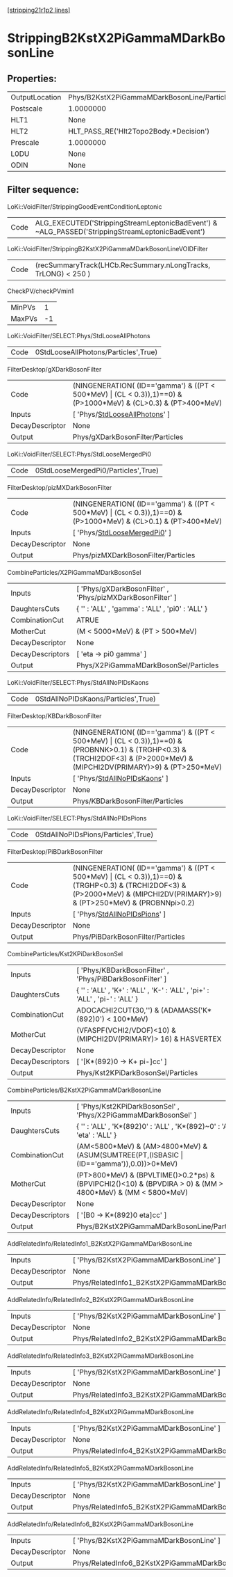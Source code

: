[[stripping21r1p2 lines]](./stripping21r1p2-index)

# StrippingB2KstX2PiGammaMDarkBosonLine

## Properties:

|                |                                             |
|----------------|---------------------------------------------|
| OutputLocation | Phys/B2KstX2PiGammaMDarkBosonLine/Particles |
| Postscale      | 1.0000000                                   |
| HLT1           | None                                        |
| HLT2           | HLT_PASS_RE('Hlt2Topo2Body.\*Decision')     |
| Prescale       | 1.0000000                                   |
| L0DU           | None                                        |
| ODIN           | None                                        |

## Filter sequence:

LoKi::VoidFilter/StrippingGoodEventConditionLeptonic

|      |                                                                                                  |
|------|--------------------------------------------------------------------------------------------------|
| Code | ALG_EXECUTED('StrippingStreamLeptonicBadEvent') & ~ALG_PASSED('StrippingStreamLeptonicBadEvent') |

LoKi::VoidFilter/StrippingB2KstX2PiGammaMDarkBosonLineVOIDFilter

|      |                                                                |
|------|----------------------------------------------------------------|
| Code | (recSummaryTrack(LHCb.RecSummary.nLongTracks, TrLONG) \< 250 ) |

CheckPV/checkPVmin1

|        |     |
|--------|-----|
| MinPVs | 1   |
| MaxPVs | -1  |

LoKi::VoidFilter/SELECT:Phys/StdLooseAllPhotons

|      |                                      |
|------|--------------------------------------|
| Code | 0StdLooseAllPhotons/Particles',True) |

FilterDesktop/gXDarkBosonFilter

|                 |                                                                                                                        |
|-----------------|------------------------------------------------------------------------------------------------------------------------|
| Code            | (NINGENERATION( (ID=='gamma') & ((PT \< 500\*MeV) \| (CL \< 0.3)),1)==0) & (P\>1000\*MeV) & (CL\>0.3) & (PT\>400\*MeV) |
| Inputs          | [ 'Phys/[StdLooseAllPhotons](./stripping21r1p2-commonparticles-stdlooseallphotons)' ]                                |
| DecayDescriptor | None                                                                                                                   |
| Output          | Phys/gXDarkBosonFilter/Particles                                                                                       |

LoKi::VoidFilter/SELECT:Phys/StdLooseMergedPi0

|      |                                     |
|------|-------------------------------------|
| Code | 0StdLooseMergedPi0/Particles',True) |

FilterDesktop/pizMXDarkBosonFilter

|                 |                                                                                                                        |
|-----------------|------------------------------------------------------------------------------------------------------------------------|
| Code            | (NINGENERATION( (ID=='gamma') & ((PT \< 500\*MeV) \| (CL \< 0.3)),1)==0) & (P\>1000\*MeV) & (CL\>0.1) & (PT\>400\*MeV) |
| Inputs          | [ 'Phys/[StdLooseMergedPi0](./stripping21r1p2-commonparticles-stdloosemergedpi0)' ]                                  |
| DecayDescriptor | None                                                                                                                   |
| Output          | Phys/pizMXDarkBosonFilter/Particles                                                                                    |

CombineParticles/X2PiGammaMDarkBosonSel

|                  |                                                              |
|------------------|--------------------------------------------------------------|
| Inputs           | [ 'Phys/gXDarkBosonFilter' , 'Phys/pizMXDarkBosonFilter' ] |
| DaughtersCuts    | { '' : 'ALL' , 'gamma' : 'ALL' , 'pi0' : 'ALL' }             |
| CombinationCut   | ATRUE                                                        |
| MotherCut        | (M \< 5000\*MeV) & (PT \> 500\*MeV)                          |
| DecayDescriptor  | None                                                         |
| DecayDescriptors | [ 'eta -\> pi0 gamma' ]                                    |
| Output           | Phys/X2PiGammaMDarkBosonSel/Particles                        |

LoKi::VoidFilter/SELECT:Phys/StdAllNoPIDsKaons

|      |                                     |
|------|-------------------------------------|
| Code | 0StdAllNoPIDsKaons/Particles',True) |

FilterDesktop/KBDarkBosonFilter

|                 |                                                                                                                                                                                       |
|-----------------|---------------------------------------------------------------------------------------------------------------------------------------------------------------------------------------|
| Code            | (NINGENERATION( (ID=='gamma') & ((PT \< 500\*MeV) \| (CL \< 0.3)),1)==0) & (PROBNNK\>0.1) & (TRGHP\<0.3) & (TRCHI2DOF\<3) & (P\>2000\*MeV) & (MIPCHI2DV(PRIMARY)\>9) & (PT\>250\*MeV) |
| Inputs          | [ 'Phys/[StdAllNoPIDsKaons](./stripping21r1p2-commonparticles-stdallnopidskaons)' ]                                                                                                 |
| DecayDescriptor | None                                                                                                                                                                                  |
| Output          | Phys/KBDarkBosonFilter/Particles                                                                                                                                                      |

LoKi::VoidFilter/SELECT:Phys/StdAllNoPIDsPions

|      |                                     |
|------|-------------------------------------|
| Code | 0StdAllNoPIDsPions/Particles',True) |

FilterDesktop/PiBDarkBosonFilter

|                 |                                                                                                                                                                                        |
|-----------------|----------------------------------------------------------------------------------------------------------------------------------------------------------------------------------------|
| Code            | (NINGENERATION( (ID=='gamma') & ((PT \< 500\*MeV) \| (CL \< 0.3)),1)==0) & (TRGHP\<0.3) & (TRCHI2DOF\<3) & (P\>2000\*MeV) & (MIPCHI2DV(PRIMARY)\>9) & (PT\>250\*MeV) & (PROBNNpi\>0.2) |
| Inputs          | [ 'Phys/[StdAllNoPIDsPions](./stripping21r1p2-commonparticles-stdallnopidspions)' ]                                                                                                  |
| DecayDescriptor | None                                                                                                                                                                                   |
| Output          | Phys/PiBDarkBosonFilter/Particles                                                                                                                                                      |

CombineParticles/Kst2KPiDarkBosonSel

|                  |                                                                              |
|------------------|------------------------------------------------------------------------------|
| Inputs           | [ 'Phys/KBDarkBosonFilter' , 'Phys/PiBDarkBosonFilter' ]                   |
| DaughtersCuts    | { '' : 'ALL' , 'K+' : 'ALL' , 'K-' : 'ALL' , 'pi+' : 'ALL' , 'pi-' : 'ALL' } |
| CombinationCut   | ADOCACHI2CUT(30,'') & (ADAMASS('K\*(892)0') \< 100\*MeV)                     |
| MotherCut        | (VFASPF(VCHI2/VDOF)\<10) & (MIPCHI2DV(PRIMARY)\> 16) & HASVERTEX             |
| DecayDescriptor  | None                                                                         |
| DecayDescriptors | [ '[K\*(892)0 -\> K+ pi-]cc' ]                                           |
| Output           | Phys/Kst2KPiDarkBosonSel/Particles                                           |

CombineParticles/B2KstX2PiGammaMDarkBosonLine

|                  |                                                                                                                     |
|------------------|---------------------------------------------------------------------------------------------------------------------|
| Inputs           | [ 'Phys/Kst2KPiDarkBosonSel' , 'Phys/X2PiGammaMDarkBosonSel' ]                                                    |
| DaughtersCuts    | { '' : 'ALL' , 'K\*(892)0' : 'ALL' , 'K\*(892)~0' : 'ALL' , 'eta' : 'ALL' }                                         |
| CombinationCut   | (AM\<5800\*MeV) & (AM\>4800\*MeV) & (ASUM(SUMTREE(PT,(ISBASIC \| (ID=='gamma')),0.0))\>0\*MeV)                      |
| MotherCut        | (PT\>800\*MeV) & (BPVLTIME()\>0.2\*ps) & (BPVIPCHI2()\<10) & (BPVDIRA \> 0) & (MM \> 4800\*MeV) & (MM \< 5800\*MeV) |
| DecayDescriptor  | None                                                                                                                |
| DecayDescriptors | [ '[B0 -\> K\*(892)0 eta]cc' ]                                                                                  |
| Output           | Phys/B2KstX2PiGammaMDarkBosonLine/Particles                                                                         |

AddRelatedInfo/RelatedInfo1_B2KstX2PiGammaMDarkBosonLine

|                 |                                                          |
|-----------------|----------------------------------------------------------|
| Inputs          | [ 'Phys/B2KstX2PiGammaMDarkBosonLine' ]                |
| DecayDescriptor | None                                                     |
| Output          | Phys/RelatedInfo1_B2KstX2PiGammaMDarkBosonLine/Particles |

AddRelatedInfo/RelatedInfo2_B2KstX2PiGammaMDarkBosonLine

|                 |                                                          |
|-----------------|----------------------------------------------------------|
| Inputs          | [ 'Phys/B2KstX2PiGammaMDarkBosonLine' ]                |
| DecayDescriptor | None                                                     |
| Output          | Phys/RelatedInfo2_B2KstX2PiGammaMDarkBosonLine/Particles |

AddRelatedInfo/RelatedInfo3_B2KstX2PiGammaMDarkBosonLine

|                 |                                                          |
|-----------------|----------------------------------------------------------|
| Inputs          | [ 'Phys/B2KstX2PiGammaMDarkBosonLine' ]                |
| DecayDescriptor | None                                                     |
| Output          | Phys/RelatedInfo3_B2KstX2PiGammaMDarkBosonLine/Particles |

AddRelatedInfo/RelatedInfo4_B2KstX2PiGammaMDarkBosonLine

|                 |                                                          |
|-----------------|----------------------------------------------------------|
| Inputs          | [ 'Phys/B2KstX2PiGammaMDarkBosonLine' ]                |
| DecayDescriptor | None                                                     |
| Output          | Phys/RelatedInfo4_B2KstX2PiGammaMDarkBosonLine/Particles |

AddRelatedInfo/RelatedInfo5_B2KstX2PiGammaMDarkBosonLine

|                 |                                                          |
|-----------------|----------------------------------------------------------|
| Inputs          | [ 'Phys/B2KstX2PiGammaMDarkBosonLine' ]                |
| DecayDescriptor | None                                                     |
| Output          | Phys/RelatedInfo5_B2KstX2PiGammaMDarkBosonLine/Particles |

AddRelatedInfo/RelatedInfo6_B2KstX2PiGammaMDarkBosonLine

|                 |                                                          |
|-----------------|----------------------------------------------------------|
| Inputs          | [ 'Phys/B2KstX2PiGammaMDarkBosonLine' ]                |
| DecayDescriptor | None                                                     |
| Output          | Phys/RelatedInfo6_B2KstX2PiGammaMDarkBosonLine/Particles |
